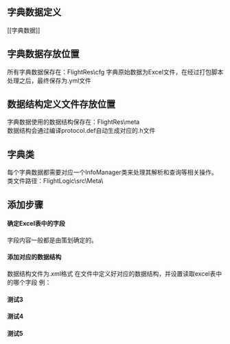 ## 字典数据定义
[[字典数据]]

## 字典数据存放位置
所有字典数据保存在：FlightRes\cfg
字典原始数据为Excel文件，在经过打包脚本处理之后，最终保存为.yml文件

## 数据结构定义文件存放位置
字典数据使用的数据结构保存在：FlightRes\meta\
数据结构会通过编译protocol.def自动生成对应的.h文件

## 字典类
每个字典数据都需要对应一个InfoManager类来处理其解析和查询等相关操作。
类文件路径：FlightLogic\src\Meta\

## 添加步骤
#### 确定Excel表中的字段
字段内容一般都是由策划确定的。

#### 添加对应的数据结构
数据结构文件为.xml格式
在文件中定义好对应的数据结构，并设置读取excel表中的哪个字段
例：


#### 测试3
#### 测试4
#### 测试5